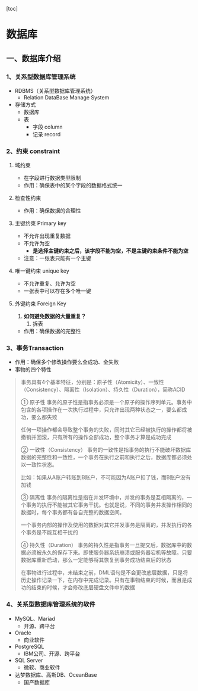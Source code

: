 [toc]

# 数据库

## 一、数据库介绍

### 1、关系型数据库管理系统

* RDBMS（关系型数据库管理系统）
  * Relation DataBase Manage System
* 存储方式
  * 数据库
  * 表
    * 字段 column
    * 记录  record

### 2、约束 constraint

1. 域约束
   * 在字段进行数据类型限制
   * 作用：确保表中的某个字段的数据格式统一
   
2. 检查性约束
   
   * 作用：确保数据的合理性
   
3. 主键约束  Primary key
   * 不允许出现重复数据
   * 不允许为空
     * **是选择主键约束之后，该字段不能为空，不是主键约束条件不能为空**
   * 注意：一张表只能有一个主键
   
4. 唯一键约束  unique key
   * 不允许重复、允许为空
   * 一张表中可以存在多个唯一键
   
5. 外键约束 Foreign Key
   
   1. **如何避免数据的大量重复？**
      1. 拆表
   
   * 作用：确保数据的完整性

### 3、事务Transaction

* 作用：确保多个修改操作要么全成功、全失败
* 事物的四个特性

> 事务具有4个基本特征，分别是：原子性（Atomicity）、一致性（Consistency）、隔离性（Isolation）、持久性（Duration），简称ACID
>
> ① 原子性
> 事务的原子性是指事务必须是一个原子的操作序列单元。事务中包含的各项操作在一次执行过程中，只允许出现两种状态之一，要么都成功，要么都失败
>
> 任何一项操作都会导致整个事务的失败，同时其它已经被执行的操作都将被撤销并回滚，只有所有的操作全部成功，整个事务才算是成功完成
>
> ② 一致性（Consistency）
> 事务的一致性是指事务的执行不能破坏数据库数据的完整性和一致性，一个事务在执行之前和执行之后，数据库都必须处以一致性状态。
>
> 比如：如果从A账户转账到B账户，不可能因为A账户扣了钱，而B账户没有加钱
>
> ③ 隔离性
> 事务的隔离性是指在并发环境中，并发的事务是互相隔离的，一个事务的执行不能被其它事务干扰。也就是说，不同的事务并发操作相同的数据时，每个事务都有各自完整的数据空间。
>
> 一个事务内部的操作及使用的数据对其它并发事务是隔离的，并发执行的各个事务是不能互相干扰的
>
> ④ 持久性（Duration）
> 事务的持久性是指事务一旦提交后，数据库中的数据必须被永久的保存下来。即使服务器系统崩溃或服务器宕机等故障。只要数据库重新启动，那么一定能够将其恢复到事务成功结束后的状态
>
> 在事物进行过程中，未结束之前，DML语句是不会更改底层数据，只是将历史操作记录一下，在内存中完成记录。只有在事物结束的时候，而且是成功的结束的时候，才会修改底层硬盘文件中的数据



### 4、关系型数据库管理系统的软件

* MySQL、Mariad
  * 开源、跨平台
* Oracle
  * 商业软件
* PostgreSQL
  * IBM公司、开源、跨平台
* SQL Server
  * 微软、商业软件
* 达梦数据库、高斯DB、OceanBase
  * 国产数据库